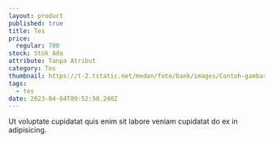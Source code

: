 ```yaml
---
layout: product
published: true
title: Tes
price:
  regular: 700
stock: Stok Ada
attribute: Tanpa Atribut
category: Tes
thumbnail: https://t-2.tstatic.net/medan/foto/bank/images/Contoh-gambar.jpg
tags:
  - tes
date: 2023-04-04T09:52:50.240Z
---
```

Ut voluptate cupidatat quis enim sit labore veniam cupidatat do ex in adipisicing.